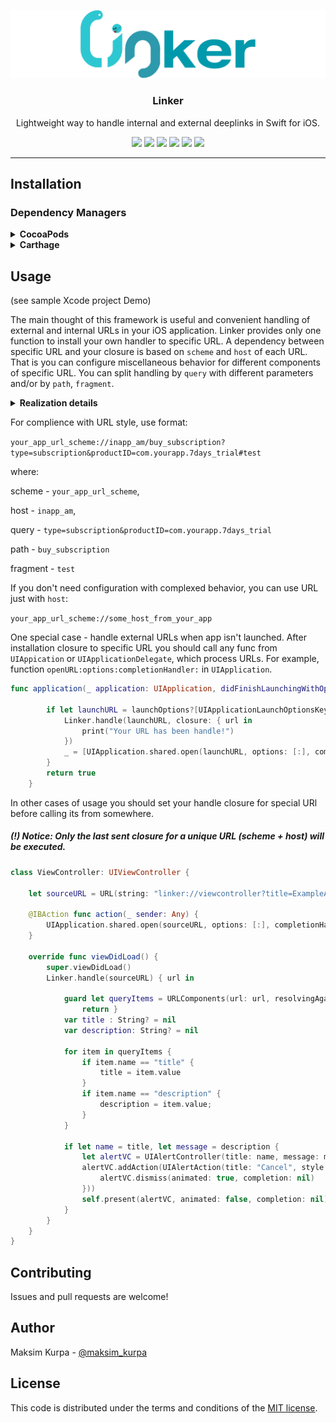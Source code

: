 <p align="center">
  <img src="Linker/Configs/logo.png"/>
  <h3 align="center">Linker</h3>
  <p align="center">Lightweight way to handle internal and external deeplinks in Swift for iOS.</p>
  <p align="center">
    <a href="https://swift.org"><img src="https://img.shields.io/badge/swift-4.0-orange.svg"></a>
    <a href="https://github.com/MaksimKurpa/Linker"><img src="https://img.shields.io/cocoapods/p/Linker.svg"></a>
    <a href="https://cocoapods.org/pods/Linker"><img src="https://travis-ci.org/MaksimKurpa/Linker.svg?branch=master"></a>
    <a href="https://github.com/MaksimKurpa/Linker"><img src="https://img.shields.io/cocoapods/v/Linker.svg"></a>
    <a href="https://github.com/Carthage/Carthage"><img src="https://img.shields.io/badge/Carthage-compatible-4BC51D.svg?style=flat"></a>
	<a href="https://raw.githubusercontent.com/Linker/master/LICENSE"><img src="https://img.shields.io/cocoapods/l/Linker.svg"></a>
  </p>
</p>


---


## Installation

### Dependency Managers
<details>
  <summary><strong>CocoaPods</strong></summary>

[CocoaPods](http://cocoapods.org) is a dependency manager for Cocoa projects. You can install it with the following command:

```bash
$ gem install cocoapods
```

To integrate Linker into your Xcode project using CocoaPods, specify it in your `Podfile`:

```ruby
source 'https://github.com/CocoaPods/Specs.git'
platform :ios, '8.0'
use_frameworks!

pod 'Linker'
```

Then, run the following command:

```bash
$ pod install
```

</details>

<details>
  <summary><strong>Carthage</strong></summary>

[Carthage](https://github.com/Carthage/Carthage) is a decentralized dependency manager that automates the process of adding frameworks to your Cocoa application.

You can install Carthage with [Homebrew](http://brew.sh/) using the following command:

```bash
$ brew update
$ brew install carthage
```

To integrate Linker into your Xcode project using Carthage, specify it in your `Cartfile`:

```ogdl
github "Linker"
```

</details>

## Usage

(see sample Xcode project Demo)

The main thought of this framework is useful and convenient handling of external and internal URLs in your iOS application. Linker provides only one function to install your own handler to specific URL. A dependency between specific URL and your closure is based on `scheme` and `host` of each URL. That is you can configure miscellaneous behavior for different components of specific URL. You can split handling by `query` with different parameters and/or by `path`, `fragment`.

<details>
  <summary><strong>Realization details</strong></summary>
On start of your application occurs swizzling methods in `UIApplication` and `UIApplicationDelegate` of your application. Original implementation exchanged on Linker's implementation, where occur handle process. If Linker can't handle specific URL, original implementation of this method will be called.

Swizzled functions:

`UIApplication.shared - openURL:options:completionHandler:`

`UIApplication.shared - openURL:` (deprecated since iOS 10.0)

`UIApplication.shared.delegate - application:openURL:options:`

`UIApplication.shared.delegate - application:openURL:sourceApplication:annotation:` (deprecated since iOS 9.0)

`UIApplication.shared.delegate - application:handleOpenURL:` (deprecated since iOS 9.0)
</details>


For complience with URL style, use format:

`your_app_url_scheme://inapp_am/buy_subscription?type=subscription&productID=com.yourapp.7days_trial#test`

where:

scheme   - `your_app_url_scheme`,

host     - `inapp_am`,

query    - `type=subscription&productID=com.yourapp.7days_trial`

path     - `buy_subscription`

fragment - `test`

If you don't need configuration with complexed behavior, you can use URL just with `host`:

`your_app_url_scheme://some_host_from_your_app`

One special case - handle external URLs when app isn't launched. After installation closure to specific URL you should call any func from `UIAppication` or `UIApplicationDelegate`, which process URLs. For example, function `openURL:options:completionHandler:` in `UIApplication`.

```Swift
func application(_ application: UIApplication, didFinishLaunchingWithOptions launchOptions: [UIApplicationLaunchOptionsKey: Any]?) -> Bool {
        
        if let launchURL = launchOptions?[UIApplicationLaunchOptionsKey.url] as? URL {
            Linker.handle(launchURL, closure: { url in
                print("Your URL has been handle!")
            })
            _ = [UIApplication.shared.open(launchURL, options: [:], completionHandler: nil)]
        }
        return true
    }
```
In other cases of usage you should set your handle closure for special URl before calling its from somewhere.


<h5> (!) Notice: Only the last sent closure for a unique URL (scheme + host) will be executed.</h5>

```Swift
class ViewController: UIViewController {
    
    let sourceURL = URL(string: "linker://viewcontroller?title=ExampleAlert&description=ExampleDescriptionAlert")!

    @IBAction func action(_ sender: Any) {
        UIApplication.shared.open(sourceURL, options: [:], completionHandler: nil)
    }
    
    override func viewDidLoad() {
        super.viewDidLoad()
        Linker.handle(sourceURL) { url in
        
            guard let queryItems = URLComponents(url: url, resolvingAgainstBaseURL: true)?.queryItems! else {
                return }
            var title : String? = nil
            var description: String? = nil
            
            for item in queryItems {
                if item.name == "title" {
                    title = item.value
                }
                if item.name == "description" {
                    description = item.value;
                }
            }
            
            if let name = title, let message = description {
                let alertVC = UIAlertController(title: name, message: message, preferredStyle: UIAlertControllerStyle.alert)
                alertVC.addAction(UIAlertAction(title: "Cancel", style: UIAlertActionStyle.cancel, handler: {action in
                    alertVC.dismiss(animated: true, completion: nil)
                }))
                self.present(alertVC, animated: false, completion: nil)
            }
        }
    }
}
```

## Contributing

Issues and pull requests are welcome!

## Author

Maksim Kurpa - [@maksim_kurpa](https://twitter.com/maksim_kurpa)

## License

This code is distributed under the terms and conditions of the [MIT license](https://raw.githubusercontent.com/MaksimKurpa/Linker/master/LICENSE). 
